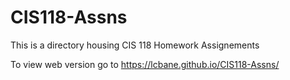 # CIS118-Assns
This is a directory housing CIS 118 Homework Assignements

To view web version go to <a href=" https://lcbane.github.io/CIS118-Assns/"> https://lcbane.github.io/CIS118-Assns/</a>
